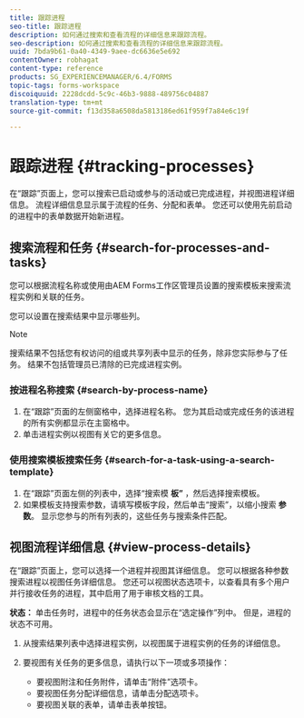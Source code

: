 ```yaml
---
title: 跟踪进程
seo-title: 跟踪进程
description: 如何通过搜索和查看流程的详细信息来跟踪流程。
seo-description: 如何通过搜索和查看流程的详细信息来跟踪流程。
uuid: 7bda9b61-0a40-4349-9aee-dc6636e5e692
contentOwner: robhagat
content-type: reference
products: SG_EXPERIENCEMANAGER/6.4/FORMS
topic-tags: forms-workspace
discoiquuid: 2228dcdd-5c9c-46b3-9888-489756c04887
translation-type: tm+mt
source-git-commit: f13d358a6508da5813186ed61f959f7a84e6c19f

---
```



# 跟踪进程 {#tracking-processes}

在“跟踪”页面上，您可以搜索已启动或参与的活动或已完成进程，并视图进程详细信息。 流程详细信息显示属于流程的任务、分配和表单。 您还可以使用先前启动的进程中的表单数据开始新进程。

## 搜索流程和任务 {#search-for-processes-and-tasks}

您可以根据流程名称或使用由AEM Forms工作区管理员设置的搜索模板来搜索流程实例和关联的任务。

您可以设置在搜索结果中显示哪些列。

>[!NOTE]
>
>搜索结果不包括您有权访问的组或共享列表中显示的任务，除非您实际参与了任务。 结果不包括管理员已清除的已完成进程实例。

### 按进程名称搜索 {#search-by-process-name}

1. 在“跟踪”页面的左侧窗格中，选择进程名称。 您为其启动或完成任务的该进程的所有实例都显示在主窗格中。
1. 单击进程实例以视图有关它的更多信息。

### 使用搜索模板搜索任务 {#search-for-a-task-using-a-search-template}

1. 在“跟踪”页面左侧的列表中，选择“搜索模 **板”** ，然后选择搜索模板。
1. 如果模板支持搜索参数，请填写模板字段，然后单击“搜索”，以缩小搜索 **参数**。 显示您参与的所有列表的，这些任务与搜索条件匹配。

## 视图流程详细信息 {#view-process-details}

在“跟踪”页面上，您可以选择一个进程并视图其详细信息。 您可以根据各种参数搜索进程以视图任务详细信息。 您还可以视图状态选项卡，以查看具有多个用户并行接收任务的进程，其中启用了用于审核文档的工具。

**状态：** 单击任务时，进程中的任务状态会显示在“选定操作”列中。 但是，进程的状态不可用。

1. 从搜索结果列表中选择进程实例，以视图属于进程实例的任务的详细信息。
1. 要视图有关任务的更多信息，请执行以下一项或多项操作：

   * 要视图附注和任务附件，请单击“附件”选项卡。
   * 要视图任务分配详细信息，请单击分配选项卡。
   * 要视图关联的表单，请单击表单按钮。

